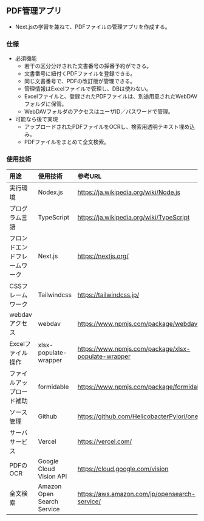 ## PDF管理アプリ

* Next.jsの学習を兼ねて、PDFファイルの管理アプリを作成する。

### 仕様

* 必須機能
  * 若干の区分分けされた文書番号の採番予約ができる。
  * 文書番号に紐付くPDFファイルを登録できる。
  * 同じ文書番号で、PDFの改訂版が管理できる。
  * 管理情報はExcelファイルで管理し、DBは使わない。
  * Excelファイルと、登録されたPDFファイルは、別途用意されたWebDAVフォルダに保管。
  * WebDAVフォルダのアクセスはユーザID／パスワードで管理。
* 可能なら後で実現
  * アップロードされたPDFファイルをOCRし、検索用透明テキスト埋め込み。
  * PDFファイルをまとめて全文検索。

### 使用技術

|用途|使用技術|参考URL|
|:--|:--|:-|
|実行環境|Nodex.js|https://ja.wikipedia.org/wiki/Node.js|
|プログラム言語|TypeScript|https://ja.wikipedia.org/wiki/TypeScript|
|フロンドエンドフレームワーク|Next.js|https://nextjs.org/|
|CSSフレームワーク|Tailwindcss|https://tailwindcss.jp/|
|webdavアクセス|webdav|https://www.npmjs.com/package/webdav|
|Excelファイル操作|xlsx-populate-wrapper|https://www.npmjs.com/package/xlsx-populate-wrapper|
|ファイルアップロード補助|formidable|https://www.npmjs.com/package/formidable|
|ソース管理|Github|https://github.com/HelicobacterPylori/onepage|
|サーバサービス|Vercel|https://vercel.com/|
|PDFのOCR|Google Cloud Vision API|https://cloud.google.com/vision|
|全文検索|Amazon Open Search Service|https://aws.amazon.com/jp/opensearch-service/|
